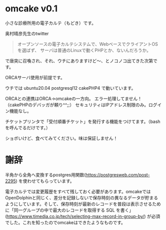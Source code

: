 # omcake v0.1

小さな診療所用の電子カルテ（もどき）です。

奥村晴彦先生のtwitter

>オープンソースの電子カルテシステムで、WebベースでクライアントOSを選ばず、
>サーバは普通のLinuxで動くPHPとか、ないんだろうか。

で唐突に召喚され、それ、ウチにありますけど〜、とノコノコ出てきた次第です。

ORCAサーバ使用が前提です。

ウチでは
ubuntu20.04
postgresql12
cakePHP4
で動いています。

ORCAとの連携はORCA→omcakeの一方向。
エラー処理してません！（cakePHPのデバッガが頼り^^;;）
セキュリティはIPアドレス制限のみ。ログイン機能なし。

チケットプリンタで「受付順番チケット」を発行する機能をつけてます。（bashを呼んでるだけです。）

ショボいけど、食べてみてください。味は保証しません！

# 謝辞

半角から全角へ変換するpostgres用関数(https://postgresweb.com/post-2295)
を使わせてもらっています。

電子カルテでは変更履歴をすべて残しておく必要があります。omcakeではOpenDolphinと同じく、差分を記録しないで保存時刻の異なるデータが貯まるようにしています。そして、保存時刻が最新のレコードを普段は表示させるために「同一グループの中で最大のレコードを取得する SQL を書く」(https://www.timedia.co.jp/tech/selecting-max-record-in-group-by/)
が必須でした。これを知ったのでomcakeはできたようなものです。

